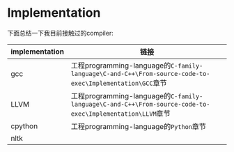 # Implementation

下面总结一下我目前接触过的compiler: 

| implementation | 链接                                                         |
| -------------- | ------------------------------------------------------------ |
| gcc            | 工程programming-language的`C-family-language\C-and-C++\From-source-code-to-exec\Implementation\GCC`章节 |
| LLVM           | 工程programming-language的`C-family-language\C-and-C++\From-source-code-to-exec\Implementation\LLVM`章节 |
| cpython        | 工程programming-language的`Python`章节                       |
| nltk           |                                                              |




